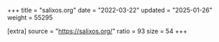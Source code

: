 +++
title = "salixos.org"
date = "2022-03-22"
updated = "2025-01-26"
weight = 55295

[extra]
source = "https://salixos.org/"
ratio = 93
size = 54
+++
